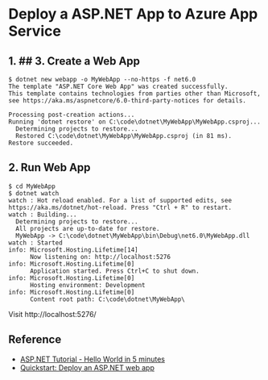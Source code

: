 # Deploy a ASP.NET App to Azure App Service

## 1. ## 3. Create a Web App
```console
$ dotnet new webapp -o MyWebApp --no-https -f net6.0
The template "ASP.NET Core Web App" was created successfully.
This template contains technologies from parties other than Microsoft, see https://aka.ms/aspnetcore/6.0-third-party-notices for details.

Processing post-creation actions...
Running 'dotnet restore' on C:\code\dotnet\MyWebApp\MyWebApp.csproj...
  Determining projects to restore...
  Restored C:\code\dotnet\MyWebApp\MyWebApp.csproj (in 81 ms).
Restore succeeded.
```

## 2. Run Web App
```console
$ cd MyWebApp
$ dotnet watch
watch : Hot reload enabled. For a list of supported edits, see https://aka.ms/dotnet/hot-reload. Press "Ctrl + R" to restart.
watch : Building...
  Determining projects to restore...
  All projects are up-to-date for restore.
  MyWebApp -> C:\code\dotnet\MyWebApp\bin\Debug\net6.0\MyWebApp.dll
watch : Started
info: Microsoft.Hosting.Lifetime[14]
      Now listening on: http://localhost:5276
info: Microsoft.Hosting.Lifetime[0]
      Application started. Press Ctrl+C to shut down.
info: Microsoft.Hosting.Lifetime[0]
      Hosting environment: Development
info: Microsoft.Hosting.Lifetime[0]
      Content root path: C:\code\dotnet\MyWebApp\
```
Visit http://localhost:5276/



## Reference
- [ASP.NET Tutorial - Hello World in 5 minutes](https://dotnet.microsoft.com/en-us/learn/aspnet/hello-world-tutorial/intro)
- [Quickstart: Deploy an ASP.NET web app](https://docs.microsoft.com/en-us/azure/app-service/quickstart-dotnetcore?tabs=net60&pivots=development-environment-cli)
